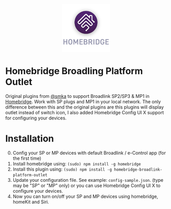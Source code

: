 <p align="center">

<img src="https://github.com/homebridge/branding/raw/master/logos/homebridge-wordmark-logo-vertical.png" width="150">

</p>

# Homebridge Broadling Platform Outlet

Original plugins from [@smka](https://github.com/smka/homebridge-broadlink-platform) to support Broadlink SP2/SP3 & MP1 in [Homebridge](https://github.com/nfarina/homebridge/). Work with SP plugs and MP1 in your local network. The only difference between this and the original plugins are this plugins will display outlet instead of switch icon, I also added Homebridge Config UI X support for configuring your devices.

# Installation
0. Config your SP or MP devices with default Broadlink / e-Control app (for the first time)
1. Install homebridge using: `(sudo) npm install -g homebridge`
2. Install this plugin using: `(sudo) npm install -g homebridge-broadlink-platform-outlet`
3. Update your configuration file. See example: `config-sample.json`. (type may be "SP" or "MP" only) or you can use Homebridge Config UI X to configure your devices.
4. Now you can turn on/off your SP and MP devices using homebridge, homeKit and Siri.
